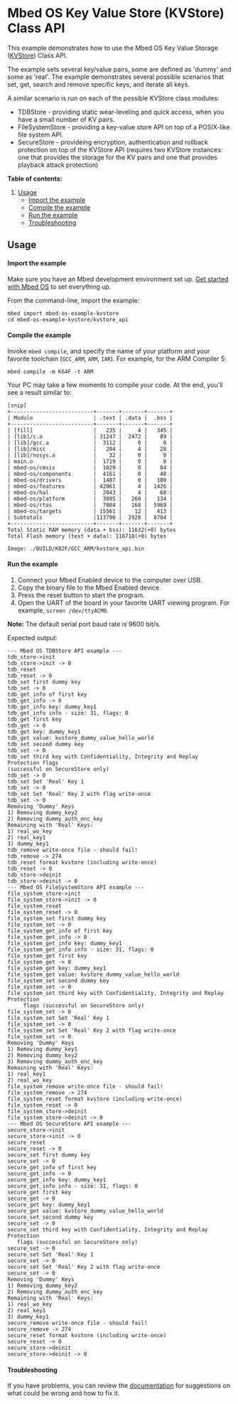 # Mbed OS Key Value Store (KVStore) Class API

This example demonstrates how to use the Mbed OS Key Value Storage ([KVStore](../README.md)) Class API.

The example sets several key/value pairs, some are defined as 'dummy' and some as 'real'. The example demonstrates several possible scenarios that set, get, search and remove specific keys, and iterate all keys.

A similar scenario is run on each of the possible KVStore class modules:

- TDBStore - providing static wear-leveling and quick access, when you have a small number of KV pairs.
- FileSystemStore - providing a key-value store API on top of a POSIX-like file system API.
- SecureStore - provideing encryption, authentication and rollback protection on top of the KVStore API (requires two KVStore instances: one that provides the storage for the KV pairs and one that provides playback attack protection)



**Table of contents:**

1. [Usage](#usage)
   - [Import the example](#import-the-example)
   - [Compile the example](#compile-the-example)
   - [Run the example](#run-the-example)
   - [Troubleshooting](#troubleshooting)

## Usage

#### Import the example

Make sure you have an Mbed development environment set up. [Get started with Mbed OS](https://os.mbed.com/docs/latest/tutorials/your-first-program.html)
to set everything up.

From the command-line, import the example:

```
mbed import mbed-os-example-kvstore
cd mbed-os-example-kvstore/kvstore_api
```

#### Compile the example

Invoke `mbed compile`, and specify the name of your platform and your favorite
toolchain (`GCC_ARM`, `ARM`, `IAR`). For example, for the ARM Compiler 5:

```
mbed compile -m K64F -t ARM
```

Your PC may take a few moments to compile your code. At the end, you'll see a
result similar to:

```
[snip]
+--------------------------+-------+-------+-------+
| Module                   | .text | .data |  .bss |
+--------------------------+-------+-------+-------+
| [fill]                   |   235 |     4 |   345 |
| [lib]/c.a                | 31247 |  2472 |    89 |
| [lib]/gcc.a              |  3112 |     0 |     0 |
| [lib]/misc               |   204 |     4 |    28 |
| [lib]/nosys.a            |    32 |     0 |     0 |
| main.o                   |  1719 |     0 |     0 |
| mbed-os/cmsis            |  1029 |     0 |    84 |
| mbed-os/components       |  4161 |     0 |    48 |
| mbed-os/drivers          |  1487 |     0 |   100 |
| mbed-os/features         | 42061 |     4 |  1426 |
| mbed-os/hal              |  2043 |     4 |    68 |
| mbed-os/platform         |  3095 |   260 |   134 |
| mbed-os/rtos             |  7804 |   168 |  5969 |
| mbed-os/targets          | 15561 |    12 |   413 |
| Subtotals                |113790 |  2928 |  8704 |
+--------------------------+-------+-------+-------+
Total Static RAM memory (data + bss): 11632(+0) bytes
Total Flash memory (text + data): 116718(+0) bytes

Image: ./BUILD/K82F/GCC_ARM/kvstore_api.bin
```

#### Run the example

1. Connect your Mbed Enabled device to the computer over USB.
1. Copy the binary file to the Mbed Enabled device.
1. Press the reset button to start the program.
1. Open the UART of the board in your favorite UART viewing program. For
   example, `screen /dev/ttyACM0`.

**Note:** The default serial port baud rate is 9600 bit/s.

Expected output:

```
--- Mbed OS TDBStore API example ---
tdb_store->init
tdb_store->init -> 0
tdb_reset
tdb_reset -> 0
tdb_set first dummy key
tdb_set -> 0
tdb_get_info of first key
tdb_get_info -> 0
tdb_get_info key: dummy_key1
tdb_get_info info - size: 31, flags: 0
tdb_get first key
tdb_get -> 0
tdb_get key: dummy_key1
tdb_get value: kvstore_dummy_value_hello_world
tdb_set second dummy key
tdb_set -> 0
tdb_set third key with Confidentiality, Integrity and Replay Protection flags
(successful on SecureStore only)
tdb_set -> 0
tdb_set Set 'Real' Key 1
tdb_set -> 0
tdb_set Set 'Real' Key 2 with flag write-once
tdb_set -> 0
Removing 'Dummy' Keys
1) Removing dummy_key2
2) Removing dummy_auth_enc_key
Remaining with 'Real' Keys:
1) real_wo_key
2) real_key1
3) dummy_key1
tdb_remove write-once file - should fail!
tdb_remove -> 274
tdb_reset format kvstore (including write-once)
tdb_reset -> 0
tdb_store->deinit
tdb_store->deinit -> 0
--- Mbed OS FileSystemStore API example ---
file_system_store->init
file_system_store->init -> 0
file_system_reset
file_system_reset -> 0
file_system_set first dummy key
file_system_set -> 0
file_system_get_info of first key
file_system_get_info -> 0
file_system_get_info key: dummy_key1
file_system_get_info info - size: 31, flags: 0
file_system_get first key
file_system_get -> 0
file_system_get key: dummy_key1
file_system_get value: kvstore_dummy_value_hello_world
file_system_set second dummy key
file_system_set -> 0
file_system_set third key with Confidentiality, Integrity and Replay Protection
     flags (successful on SecureStore only)
file_system_set -> 0
file_system_set Set 'Real' Key 1
file_system_set -> 0
file_system_set Set 'Real' Key 2 with flag write-once
file_system_set -> 0
Removing 'Dummy' Keys
1) Removing dummy_key1
2) Removing dummy_key2
3) Removing dummy_auth_enc_key
Remaining with 'Real' Keys:
1) real_key1
2) real_wo_key
file_system_remove write-once file - should fail!
file_system_remove -> 274
file_system_reset format kvstore (including write-once)
file_system_reset -> 0
file_system_store->deinit
file_system_store->deinit -> 0
--- Mbed OS SecureStore API example ---
secure_store->init
secure_store->init -> 0
secure_reset
secure_reset -> 0
secure_set first dummy key
secure_set -> 0
secure_get_info of first key
secure_get_info -> 0
secure_get_info key: dummy_key1
secure_get_info info - size: 31, flags: 0
secure_get first key
secure_get -> 0
secure_get key: dummy_key1
secure_get value: kvstore_dummy_value_hello_world
secure_set second dummy key
secure_set -> 0
secure_set third key with Confidentiality, Integrity and Replay Protection
   flags (successful on SecureStore only)
secure_set -> 0
secure_set Set 'Real' Key 1
secure_set -> 0
secure_set Set 'Real' Key 2 with flag write-once
secure_set -> 0
Removing 'Dummy' Keys
1) Removing dummy_key2
2) Removing dummy_auth_enc_key
Remaining with 'Real' Keys:
1) real_wo_key
2) real_key1
3) dummy_key1
secure_remove write-once file - should fail!
secure_remove -> 274
secure_reset format kvstore (including write-once)
secure_reset -> 0
secure_store->deinit
secure_store->deinit -> 0
```

#### Troubleshooting

If you have problems, you can review the [documentation](https://os.mbed.com/docs/latest/tutorials/debugging.html)
for suggestions on what could be wrong and how to fix it.
